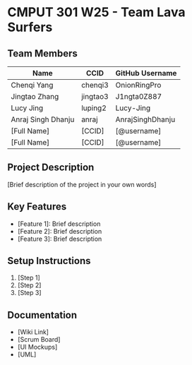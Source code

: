 # CMPUT 301 W25 - Team Lava Surfers

## Team Members

| Name          | CCID     | GitHub Username |
|---------------|----------| --------------- |
| Chenqi Yang   | chenqi3  | OnionRingPro     |
| Jingtao Zhang | jingtao3 | J1ngta0Z887     |
| Lucy Jing     | luping2  | Lucy-Jing       |
| Anraj Singh Dhanju  | anraj  | AnrajSinghDhanju     |
| [Full Name]   | [CCID]   | [@username]     |
| [Full Name]   | [CCID]   | [@username]     |

## Project Description

[Brief description of the project in your own words]

## Key Features

- [Feature 1]: Brief description
- [Feature 2]: Brief description
- [Feature 3]: Brief description

## Setup Instructions

1. [Step 1]
2. [Step 2]
3. [Step 3]

## Documentation

- [Wiki Link]
- [Scrum Board]
- [UI Mockups]
- [UML]
